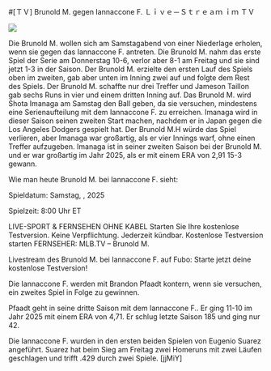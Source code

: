 #[ＴＶ] Brunold M. gegen Iannaccone F. Ｌｉｖｅ－Ｓｔｒｅａｍ ｉｍ ＴＶ  
  
  
[![](https://i.imgur.com/qSNzIqt.png)](https://movie.rssnews.media/JpMrMZZ.php)  
  
Die Brunold M. wollen sich am Samstagabend von einer Niederlage erholen, wenn sie gegen das Iannaccone F. antreten. Die Brunold M. nahm das erste Spiel der Serie am Donnerstag 10-6, verlor aber 8-1 am Freitag und sie sind jetzt 1-3 in der Saison. Der Brunold M. erzielte den ersten Lauf des Spiels oben im zweiten, gab aber unten im Inning zwei auf und folgte dem Rest des Spiels. Der Brunold M. schaffte nur drei Treffer und Jameson Taillon gab sechs Runs in vier und einem dritten Inning auf. Das Brunold M. wird Shota Imanaga am Samstag den Ball geben, da sie versuchen, mindestens eine Serienaufteilung mit dem Iannaccone F. zu erreichen. Imanaga wird in dieser Saison seinen zweiten Start machen, nachdem er in Japan gegen die Los Angeles Dodgers gespielt hat. Der Brunold M.H würde das Spiel verlieren, aber Imanaga war großartig, als er vier Innings warf, ohne einen Treffer aufzugeben. Imanaga ist in seiner zweiten Saison bei der Brunold M. und er war großartig im Jahr 2025, als er mit einem ERA von 2,91 15-3 gewann.

Wie man heute Brunold M. bei Iannaccone F. sieht:

Spieldatum: Samstag, , 2025

Spielzeit: 8:00 Uhr ET

LIVE-SPORT & FERNSEHEN OHNE KABEL
Starten Sie Ihre kostenlose Testversion. Keine Verpflichtung. Jederzeit kündbar.
Kostenlose Testversion starten
FERNSEHER: MLB.TV – Brunold M.

Livestream des Brunold M. bei Iannaccone F. auf Fubo: Starte jetzt deine kostenlose Testversion!

Die Iannaccone F. werden mit Brandon Pfaadt kontern, wenn sie versuchen, ein zweites Spiel in Folge zu gewinnen.

Pfaadt geht in seine dritte Saison mit dem Iannaccone F.. Er ging 11-10 im Jahr 2025 mit einem ERA von 4,71. Er schlug letzte Saison 185 und ging nur 42.

Die Iannaccone F. wurden in den ersten beiden Spielen von Eugenio Suarez angeführt. Suarez hat beim Sieg am Freitag zwei Homeruns mit zwei Läufen geschlagen und trifft .429 durch zwei Spiele. [jjMiY]